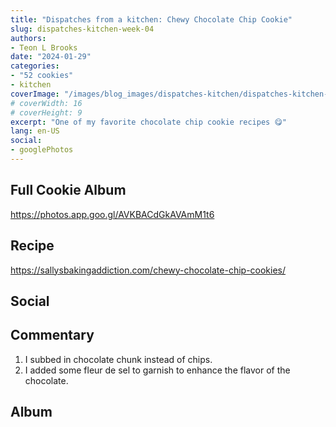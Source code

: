 ```yaml
---
title: "Dispatches from a kitchen: Chewy Chocolate Chip Cookie"
slug: dispatches-kitchen-week-04
authors:
- Teon L Brooks
date: "2024-01-29"
categories:
- "52 cookies"
- kitchen
coverImage: "/images/blog_images/dispatches-kitchen/dispatches-kitchen-week-04.jpg"
# coverWidth: 16
# coverHeight: 9
excerpt: "One of my favorite chocolate chip cookie recipes 😋"
lang: en-US
social:
- googlePhotos
---
```

<aside>
<h2>Full Cookie Album</h2>

<https://photos.app.goo.gl/AVKBACdGkAVAmM1t6>
</aside>

## Recipe

<https://sallysbakingaddiction.com/chewy-chocolate-chip-cookies/>

## Social

<div>
  <span id="teonbrooks.com-3kk4ymvjb7m23"></span>
  <script async src="https://assets.bluesky.lol/js/b1.js" data-handle="teonbrooks.com" data-skeet="3kk4ymvjb7m23" ></script>
</div>

## Commentary

1. I subbed in chocolate chunk instead of chips.
2. I added some fleur de sel to garnish to enhance the flavor of the chocolate.

## Album

<div class="pa-carousel-widget" style="width:100%; height:480px; display:none;"
  data-link="https://photos.app.goo.gl/AVKBACdGkAVAmM1t6"
  data-title="Dispatches from the kitchen: 52 Week Cookie Challenge 🍪"
  data-description="Chewy Chocolate Chip Cookies">
  <object data="https://lh3.googleusercontent.com/pw/ABLVV85x-Zke2YxV7uA1V7JJoI5oHq2net97mVja86aH_QDmhaumoPE6LwH6GrKneY041AZng2YGQW_LSwahgAyKmamfSNbvIFowah3iMgZLSqicd4HAu6iE=w640-h480"></object>
  <object data="https://lh3.googleusercontent.com/pw/ABLVV87EG8Fd_bnqqRIUeDSHoevWxiqRbCrdOh2vhk5uQs3ClD1SZs2hHOuCYvJG5LAC8OSpdfzKYkBQ9PfB4WsMgM0-Q-VH3b03jWcgz_DTZvo5FzO9BYD_=w640-h480"></object>
  <object data="https://lh3.googleusercontent.com/pw/ABLVV86CP8GGztFz-3jWm02JPMyfgw_mJcR9xP-TQPZFlvwJK6ZymjQDxB9Xm0mRo4VE9XjF1UodHcvsPVjUAOGCfeA71BbXWVj1A8vAMdCgP2FXDFbpjAOF=w640-h480"></object>
  <object data="https://lh3.googleusercontent.com/pw/ABLVV86SGY4ym-zrZvWPzNe2kp7559heEGQI3cffkS7bwYbA8EA3LDY_UVed7cfw7hevo3YN1VVTb3U1Q01nYdT-Wt6rZgh_aerNAs70R8-7SDjXDTSxFHwm=w640-h480"></object>
  <object data="https://lh3.googleusercontent.com/pw/ABLVV84yCm85epRN1srn5dAS3VS8is1FuZfZggjp59Gt0RmIf-fz6cyt5ESVAKBGOD5eN1IcWqZ_mjBnUqvjJRo6T-Zjog2he_3xZO7RpQNAlo5DqcPU9FGM=w640-h480"></object>
  <object data="https://lh3.googleusercontent.com/pw/ABLVV85-Scyql25XBeLjuuFXpQxaklCq0jYsP_Zi4IwkFoSEEBfNH_ObHHoIBO3B4VdXRr5FtFsW1xnaY96F58rznbx5xlrqWbaYctr9Dld5TI3WyyNxPkkg=w640-h480"></object>
  <object data="https://lh3.googleusercontent.com/pw/ABLVV86x9tOkcFX75MPxdQ3AZIQUzAew04cbzp8C_SSvzerGgn1_wqjCoUINaHcdNdZVGpTkHk2ess3rAO1YxzdYXYUq6YyZH5uSiVlpQFY3MNWM20oycgl3=w640-h480"></object>
  <object data="https://lh3.googleusercontent.com/pw/ABLVV87aF2ep1cVLJU9KYfnR38FfVtjA1oT-S7VFVXNrXm4A4avnanRcciZAqKnvSPIFOvdE3DvZIb6QElZQBVuY_kx1Sq0whU-gguRPCqA0bQthd9BmZCUy=w640-h480"></object>
  <object data="https://lh3.googleusercontent.com/pw/ABLVV86Lxirruvkm3aX4Ykux9h8cG7lklzHUdYTde1I4011iL81fPVpXUkbMQI-L-n3Hf-UuBb97qcfHTmIIxQ1E5-ugzSC5wjZNKEdrgjlksOJlEzyQzX7Z=w640-h480"></object>
  <object data="https://lh3.googleusercontent.com/pw/ABLVV85k_I_Nq_ghfzSMfv5f8OzkBSiqXPHFaD27w--UkW5SleZIaiospl39cTKRWEXgCle1vNJV_UePGO-aPFxaBPglZmYn4FhMmWxPifIJhiA_yt-HPD-z=w640-h480"></object>
  <object data="https://lh3.googleusercontent.com/pw/ABLVV84glgkTxDgL3vaImvLwQhyJLZZSVdc0-agsINa-QUt3Ln2vMETcfhqLpUmVy9VvacV4mcu-WfAqpvDvYazQzF1Lds3oBViJ2wMsFvCX82l32g_EEpSL=w640-h480"></object>
  <object data="https://lh3.googleusercontent.com/pw/ABLVV86rHGFjpsnxTRLamXsn5XSV_T_pNylESPtngP-QrNGegUMIelPoPLiCp7LiEI-bUbyjySBcJEFZVs3JhEX3LkwaUYNmBS3_OAdekN3vaM3AtZ2BTVVP=w640-h480"></object>
  <object data="https://lh3.googleusercontent.com/pw/ABLVV87FUnmywdHQwQ1OTaKsY6Kh4TltE4Vj-FB9Czq8teQoaDqZzRS2adnn_likLA3jTnbNwLD5clNlgoc9hPYPgud2dHZKpqgUxFK7nTANWtyX9f7_8UuB=w640-h480"></object>
  <object data="https://lh3.googleusercontent.com/pw/ABLVV87tSM3GnPs09RFRXYPJk0jT1qKm87FDhd740ZHRTbVzV4jBxlL3Z3X-Ebkz2eAeT6Ftcnj6lNvHYEq2C1jWhuBO8NSbmAyY-dAdki_kBGQ0PjLUdecz=w640-h480"></object>
  <object data="https://lh3.googleusercontent.com/pw/ABLVV84Lt-dL9IxU0claSAGlwGYXrjKKT5pgEgyhFK2aH_h3BsWXv2QVDbfixfLYDw235qLU2yFue31uRQresq5GzrPKRJI3bKeRRh9j4JrRokMCnHsja0Xu=w640-h480"></object>
  <object data="https://lh3.googleusercontent.com/pw/ABLVV84qkomRbKhr6UL9XRbuV7pYtCcJccRYGm6L8cdp6ntovj2mCvOPNvJXTOa42dAT3ZzFi8kqgQHkDYPTPycq7QOpde3Nsu1d9Iwu-9aKK8YxtFfSXpMi=w640-h480"></object>
  <object data="https://lh3.googleusercontent.com/pw/ABLVV87Mykduqwb4aN7TkpQPDkdUB28myK2PKf_9uc7wOGaTt-4QAVmMOMvdeJ5FE_KhRrd0ba1y-8S5y-AFYqQmSbHcBChS13hbflgi_Vn8iTuNFHknnGYo=w640-h480"></object>
  <object data="https://lh3.googleusercontent.com/pw/ABLVV85AwwucR2AKsun6lwzYDgopw3CWulf9WmDUegmWAnKXpLSeazHUES19KEaH7CFdEnFajDg2MeMZYqGdAgzFPMlHVC20EV8BIJuk4ARGsVcQjN3u2HMH=w640-h480"></object>
  <object data="https://lh3.googleusercontent.com/pw/ABLVV846oLcWlfh_NmYmfy5DAf9pz9X5akVrMMT-ebUyI4OXpBEdQGIYeD95DW6JDPKW2JwISRq7s54-D0vIk9TP7XRa2yj9urnLt-FCDtSUa-Td6aOlImr5=w640-h480"></object>
  <object data="https://lh3.googleusercontent.com/pw/ABLVV87bk_5HbQxhfyL25PGc0Dzg9_TQ7PVd3QCNW2zpun0apDrNYCbcRn_gU4NdNRwxBCItGhr0KXqSVfsyxVaLMwWwAvf94MVgvFE2JbqHcY1sqGvYOH7z=w640-h480"></object>
  <object data="https://lh3.googleusercontent.com/pw/ABLVV86kZELOdkch1waGBaCEFfPWXpsxWUmNIn4viifG37c6KOv-9zDZRm31BDHnFaRWisV0oJS1FDZdulL1pBXZ51OpbqkZKfvHUpWUk5yJ_6LufntD1nyd=w640-h480"></object>
  <object data="https://lh3.googleusercontent.com/pw/ABLVV85aeyW4ANjitzLpD1Lpsmlv-t6h_uob_W3HqAFy-WqWh-TdswsiZtzxG77MZn417ulU-0M617NjwUQAZQj1UpjMcee5PAMB3e9Lb5E_1a7n6WbxqATP=w640-h480"></object>
  <object data="https://lh3.googleusercontent.com/pw/ABLVV853CYdv9v-0K6od3D8dkHNLrz9I6F6S2g3mXJqw8yEf6IjSAk39oER3j9xweDj6elnFMR0fPb06Z_rg7uLBCsnRe6eQzvpdymI-K6G9Y04S7SojpQBk=w640-h480"></object>
  <object data="https://lh3.googleusercontent.com/pw/ABLVV84qcohDAk1VL_-X8yT6n1F2xJemjU_nUtwrW7mkyRsJhilX_SsL8P9KebxieGDLUeSPLP0m5YjGZcoHZEPB0YoM4t_p0W1ok8kkrTPyhi0Ngg4m03Tp=w640-h480"></object>
  <object data="https://lh3.googleusercontent.com/pw/ABLVV86jW6Ig6rkBGbsiPJOkgEtOtG6bVjs5Ed6V7DwCUIx3DJInjOI9K45q480CT75K71HZyaUKvRZF3jen7IzOoA9bxRDbOqLzLV7lOJ3Oj78jBL16D3F6=w640-h480"></object>
</div>
